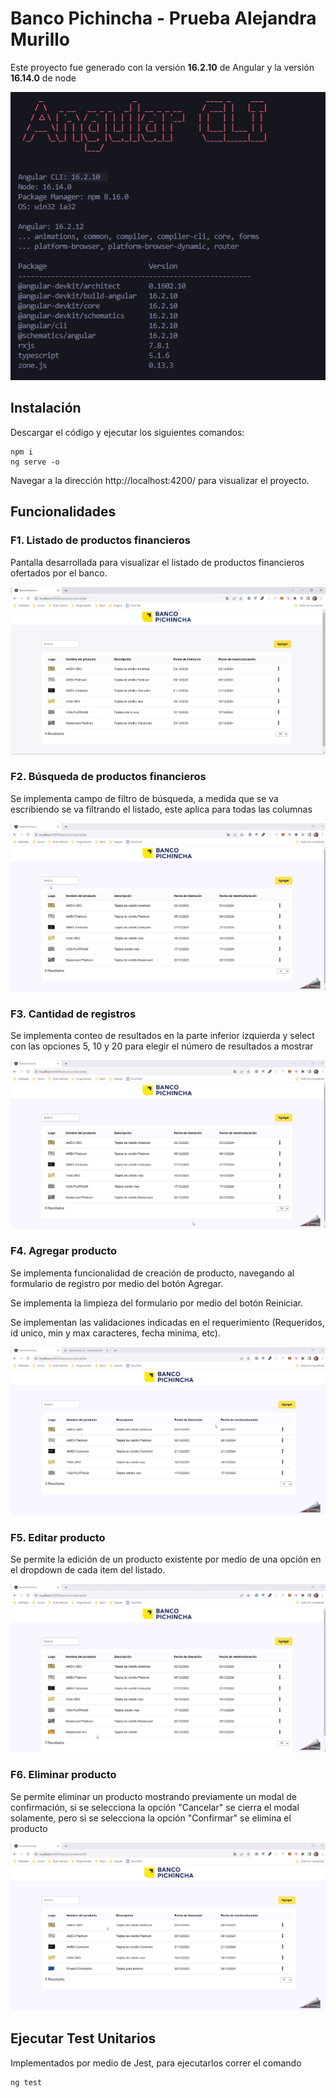 # Banco Pichincha - Prueba Alejandra Murillo

Este proyecto fue generado con la versión **16.2.10** de Angular y la versión **16.14.0** de node 

![Version](./src/assets/documentation/version.png)


## Instalación

Descargar el código y ejecutar los siguientes comandos: 

    npm i
    ng serve -o

Navegar a la dirección http://localhost:4200/ para visualizar el proyecto.

## Funcionalidades

### F1. Listado de productos financieros

Pantalla desarrollada para visualizar el listado de productos financieros ofertados por el banco.

![F1](./src/assets/documentation/F1.png)

### F2. Búsqueda de productos financieros

Se implementa campo de filtro de búsqueda, a medida que se va escribiendo se va filtrando el listado, este aplica para todas las columnas

![F2](./src/assets/documentation/F2.gif)

### F3. Cantidad de registros

Se implementa conteo de resultados en la parte inferior izquierda y select con las opciones 5, 10 y 20 para elegir el número de resultados a mostrar

![F3](./src/assets/documentation/F3.gif)

### F4. Agregar producto

Se implementa funcionalidad de creación de producto, navegando al formulario de registro por medio del botón Agregar.

Se implementa la limpieza del formulario por medio del botón Reiniciar.

Se implementan las validaciones indicadas en el requerimiento (Requeridos, id unico, min y max caracteres, fecha minima, etc). 

![F4](./src/assets/documentation/F4.gif)

### F5. Editar producto

Se permite la edición de un producto existente por medio de una opción en el dropdown de cada item del listado. 

![F5](./src/assets/documentation/F5.gif)

### F6. Eliminar producto

Se permite eliminar un producto mostrando previamente un modal de confirmación, si se selecciona la opción "Cancelar" se cierra el modal solamente, pero si se selecciona la opción "Confirmar" se elimina el producto

![F6](./src/assets/documentation/F6.gif)

## Ejecutar Test Unitarios

Implementados por medio de Jest, para ejecutarlos correr el comando 

    ng test

